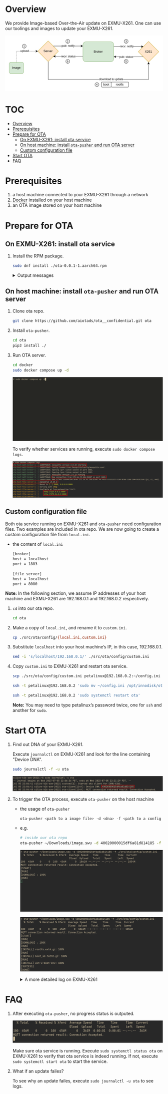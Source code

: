 # Overview

We provide Image-based Over-the-Air update on EXMU-X261. One can use our toolings and images to update your EXMU-X261.

![OTA_architecture.jpg](./fig/OTA_architecture.jpg)

# TOC
- [Overview](#overview)
- [Prerequisites](#prerequisites)
- [Prepare for OTA](#prepare-for-ota)
    - [On EXMU-X261: install ota service](#on-exmu-x261-install-ota-service)
    - [On host machine: install `ota-pusher` and run OTA server](#on-host-machine-install-ota-pusher-and-run-OTA-server)
    - [Custom configuration file](#custom-configuration-file)
- [Start OTA](#start-ota)
- [FAQ](#faq)

# Prerequisites

1. a host machine connected to your EXMU-X261 through a network
2. [Docker](https://docs.docker.com/engine/install/ubuntu/) installed on your host machine
3. an OTA image stored on your host machine 

# Prepare for OTA

## On EXMU-X261: install ota service

1. Install the RPM package.

    ```bash
    sudo dnf install ./ota-0.0.1-1.aarch64.rpm
    ```

    <details>
    <summary>Output messages</summary>

    ![OTA_dnf_log.gif](./fig/OTA_dnf_log.gif)

    </details>



## On host machine: install `ota-pusher` and run OTA server

1.  Clone ota repo.

    ```bash
    git clone https://github.com/aiotads/ota__confidential.git ota
    ```

2. Install `ota-pusher`.

    ```bash
    cd ota
    pip3 install ./
    ```

3. Run OTA server.

    ```bash
    cd docker
    sudo docker compose up -d
    ```

    ![OTA_docker_up_logs.gif](./fig/OTA_docker_up_logs.gif)

    To verify whether services are running, execute `sudo docker compose logs`.

    ![OTA_docker_logs_logs.png](./fig/OTA_docker_logs_logs.png)


## Custom configuration file

Both ota service running on EXMU-X261 and `ota-pusher` need configuration files. Two examples are included in ota repo. We are now going to create a custom configuration file from `local.ini`.

- the content of `local.ini`

    ```
    [broker]
    host = localhost
    port = 1883

    [file server]
    host = localhost
    port = 8080
    ```


**Note:** In the following section, we assume IP addresses of your host machine and EXMU-X261 are 192.168.0.1 and 192.168.0.2 respectively.

1. `cd` into our ota repo.

    ```bash
    cd ota
    ```

2. Make a copy of `local.ini`, and rename it to `custom.ini`. 

    ```bash
    cp ./src/ota/config/{local.ini,custom.ini}

    ```

3. Substitute `localhost` into your host machine’s IP, in this case, 192.168.0.1.

    ```bash
    sed -i 's/localhost/192.168.0.1/' ./src/ota/config/custom.ini
    ```

4. Copy `custom.ini` to EXMU-X261 and restart ota service.

    ```bash
    scp ./src/ota/config/custom.ini petalinux@192.168.0.2:~/config.ini
    ```

    ```bash
    ssh -t petalinux@192.168.0.2 'sudo mv ~/config.ini /opt/innodisk/ota'
    ```

    ```bash
    ssh -t petalinux@192.168.0.2 'sudo systemctl restart ota'
    ```

    **Note:** You may need to type petalinux’s password twice, one for `ssh` and another for `sudo`.


# Start OTA

1. Find out DNA of your EXMU-X261.

    Execute `journalctl` on EXMU-X261 and look for the line containing "Device DNA".

    ```bash
    sudo journalctl -f -u ota 
    ```

    ![OTA_dna.png](./fig/OTA_dna.png)

2. To trigger the OTA process, execute `ota-pusher` on the host machine 
    - the usage of `ota-pusher`

        ```bash
        ota-pusher <path to a image file> -d <dna> -f <path to a config file>
        ```

    - e.g.

        ```bash
        # inside our ota repo
        ota-pusher ~/Downloads/image.swu -d 40020000015df6a81d814185 -f ./src/ota/config/custom.ini
        ```

        ![OTA_running.gif](./fig/OTA_running.gif)

        ![OTA_success.png](./fig/OTA_success.png)

        <details>
        <summary>A more detailed log on EXMU-X261</summary>

        ![OTA_log.png](./fig/OTA_log.png)

        </details>



# FAQ

1. After executing `ota-pusher`, no progress status is outputed.

    ![OTA_faq1.png](./fig/OTA_faq1.png)

    Make sure ota service is running. Execute `sudo systemctl status ota` on EXMU-X261 to verify that ota service is indeed running. If not, execute `sudo systemctl start ota` to start the service. 

2. What if an update failes?

    To see why an update failes, execute `sudo journalctl -u ota` to see logs.
